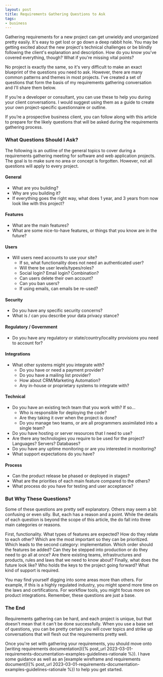 ```yaml
---
layout: post
title: Requirements Gathering Questions to Ask
tags:
- business
---
```

Gathering requirements for a new project can get unwieldy and unorganized pretty easily. It's easy to get lost or go down a deep rabbit hole. You may be getting excited about the new project's technical challenges or be blindly following the client's explanation and description. How do you know you've covered everything, though? What if you're missing vital points?

No project is exactly the same, so it's very difficult to make an exact blueprint of the questions you need to ask. However, there are many common patterns and themes in most projects. I've created a set of questions that form the basis of my requirements gathering conversation and I'll share them below.

If you’re a developer or consultant, you can use these to help you during your client conversations. I would suggest using them as a guide to create your own project-specific questionnaire or outline.

If you’re a prospective business client, you can follow along with this article to prepare for the likely questions that will be asked during the requirements gathering process.

### What Questions Should I Ask?

The following is an outline of the general topics to cover during a requirements gathering meeting for software and web application projects. The goal is to make sure no area or concept is forgotten. However, not all questions will apply to every project.

#### General

* What are you building?
* Why are you building it?
* If everything goes the right way, what does 1 year, and 3 years from now look like with this project?

#### Features

* What are the main features?
* What are some nice-to-have features, or things that you know are in the future?

#### Users

* Will users need accounts to use your site?
	* If so, what functionality does not need an authenticated user?
	* Will there be user levels/types/roles?
	* Social login? Email login? Combination?
	* Can users delete their own account?
	* Can you ban users?
	* If using emails, can emails be re-used?

#### Security

* Do you have any specific security concerns?
* What is / can you describe your data privacy stance?

#### Regulatory / Government

* Do you have any regulatory or state/country/locality provisions you need to account for?

#### Integrations

* What other systems might you integrate with?
	* Do you have or need a payment provider?
	* Do you have a mailing list provider?
	* How about CRM/Marketing Automation?
	* Any in-house or proprietary systems to integrate with?

#### Technical

* Do you have an existing tech team that you work with? If so...
	* Who is responsible for deploying the code?
	* Are they taking it over when the project is done?
	* Do you manage two teams, or are all programmers assimilated into a single team?
* Do you have hosting or server resources that I need to use?
* Are there any technologies you require to be used for the project? Languages? Servers? Databases?
* Do you have any uptime monitoring or are you interested in monitoring?
* What support expectations do you have?

#### Process

* Can the product release be phased or deployed in stages?
* What are the priorities of each main feature compared to the others?
* What process do you have for testing and user acceptance?

### But Why These Questions?

Some of these questions are pretty self explanatory. Others may seem a bit confusing or even silly. But, each has a reason and a point. While the details of each question is beyond the scope of this article, the do fall into three main categories or reasons.

First, functionality. What types of features are expected? How do they relate to each other? Which are the most important so they can be prioritized. Which leads to the second category: implementation. Which order should the features be added? Can they be stepped into production or do they need to go all at once? Are there existing teams, infrastructures and products, rules and laws that we need to know about? Finally, what does the future look like? Who holds the keys to the project going forward? What kind of support is required.

You may find yourself digging into some areas more than others. For example, if this is a highly regulated industry, you might spend more time on the laws and certifications. For workflow tools, you might focus more on product integrations. Remember, these questions are just a base.

### The End

Requirements gathering can be hard, and each project is unique, but that doesn't mean that it can't be done successfully. When you use a base set of questions, you can be pretty certain you will cover topics and strike up conversations that will flesh out the requirements pretty well.

Once you're set with gathering your requirements, you should move onto [writing requirements documentation]({% post_url 2023-03-01-requirements-documentation-examples-guidelines-rationale %}). I have some guidance as well as an [example wireframe and requirements document]({% post_url 2023-03-01-requirements-documentation-examples-guidelines-rationale %}) to help you get started.
